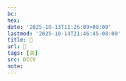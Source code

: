 ```yaml
---
bc:
hex:
date: '2025-10-13T11:26:09+08:00'
lastmod: '2025-10-14T21:46:45-08:00'
title: 󰍴
url: 󰍴
tags: [央]
src: DCCV
note:
---
```

